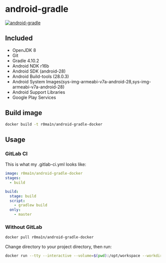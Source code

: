 # android-gradle
[![android-gradle](http://dockeri.co/image/r0ma1n/android-gradle-docker)](https://hub.docker.com/r/r0ma1n/android-gradle-docker/)

## Included
* OpenJDK 8
* Git
* Gradle 4.10.2
* Android NDK r16b
* Android SDK (android-28)
* Android Build-tools (28.0.3)
* Android System Images(sys-img-armeabi-v7a-android-28,sys-img-armeabi-v7a-android-28)
* Android Support Libraries
* Google Play Services

## Build image

```bash
docker build -t r0ma1n/android-gradle-docker
```

## Usage

### GitLab CI

This is what my .gitlab-ci.yml looks like:

```yaml
image: r0ma1n/android-gradle-docker
stages:
  - build

build:
  stage: build
  script:
    - gradlew build
  only:
    - master

```

### Without GitLab

```bash
docker pull r0ma1n/android-gradle-docker
```

Change directory to your project directory, then run:

```bash
docker run --tty --interactive --volume=$(pwd):/opt/workspace --workdir=/opt/workspace --rm r0ma1n/android-gradle-docker  /bin/sh -c "./gradlew build"
```
